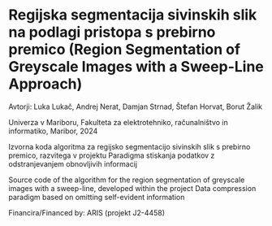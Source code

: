 # Regijska segmentacija sivinskih slik na podlagi pristopa s prebirno premico (Region Segmentation of Greyscale Images with a Sweep-Line Approach)

Avtorji: Luka Lukač, Andrej Nerat, Damjan Strnad, Štefan Horvat, Borut Žalik

Univerza v Mariboru, Fakulteta za elektrotehniko, računalništvo in informatiko, Maribor, 2024

Izvorna koda algoritma za regijsko segmentacijo sivinskih slik s prebirno premico, razvitega v projektu Paradigma stiskanja podatkov z odstranjevanjem obnovljivih informacij

Source code of the algorithm for the region segmentation of greyscale images with a sweep-line, developed within the project Data compression paradigm based on omitting self-evident information

Financira/Financed by: ARIS (projekt J2-4458)